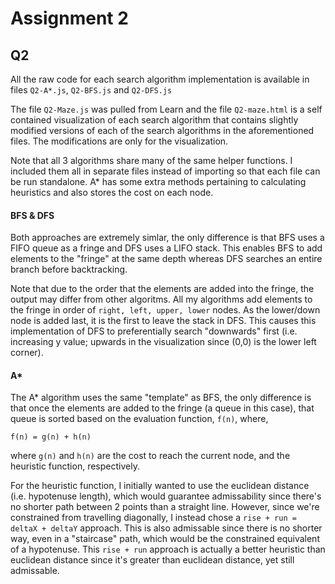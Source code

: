 # Assignment 2

## Q2
All the raw code for each search algorithm implementation is available in files `Q2-A*.js`, `Q2-BFS.js` and `Q2-DFS.js`

The file `Q2-Maze.js` was pulled from Learn and the file `Q2-maze.html` is a self contained visualization of each search algorithm that contains slightly modified versions of each of the search algorithms in the aforementioned files.
The modifications are only for the visualization.

Note that all 3 algorithms share many of the same helper functions. I included them all in separate files instead of importing so that each file can be run standalone. A* has some extra methods pertaining to calculating heuristics and also stores the cost on each node.

#### BFS & DFS
Both approaches are extremely simlar, the only difference is that BFS uses a FIFO queue as a fringe and DFS uses a LIFO stack. This enables BFS to add elements to the "fringe" at the same depth whereas DFS searches an entire branch before backtracking.

Note that due to the order that the elements are added into the fringe, the output may differ from other algoritms. All my algorithms add elements to the fringe in order of `right, left, upper, lower` nodes. As the lower/down node is added last, it is the first to leave the stack in DFS. This causes this implementation of DFS to preferentially search "downwards" first (i.e. increasing y value; upwards in the visualization since (0,0) is the lower left corner).

#### A*
The A* algorithm uses the same "template" as BFS, the only difference is that once the elements are added to the fringe (a queue in this case), that queue is sorted based on the evaluation function, `f(n)`, where,

```f(n) = g(n) + h(n)```

where `g(n)` and `h(n)` are the cost to reach the current node, and the heuristic function, respectively.

For the heuristic function, I initially wanted to use the euclidean distance (i.e. hypotenuse length), which would guarantee admissability since there's no shorter path between 2 points than a straight line. However, since we're constrained from travelling diagonally, I instead chose a `rise + run = deltaX + deltaY` approach. This is also admissable since there is no shorter way, even in a "staircase" path, which would be the constrained equivalent of a hypotenuse. This `rise + run` approach is actually a better heuristic than euclidean distance since it's greater than euclidean distance, yet still admissable.
